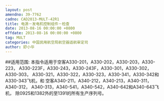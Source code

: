 ```yaml
---
layout: post
amendno: 39-7762
cadno: CAD2013-MULT-42R1
title: 电源－发电机控制组件－检查
date: 2013-08-16 00:00:00 +0800
effdate: 2013-08-16 00:00:00 +0800
tag: MULT
categories: 中国民用航空局航空器适航审定司
author: 舒小华
---
```


##适用范围:
本指令适用于空客A330-201，A330-202，A330-203，A330-223， A330-223F，A330-243，A330-243F，A330-301，A330-302，A330-303， A330-321，A330-322，A330-323，A330-341，A330-342和A330-343飞机，和
空客A340-211，A340-212，A340-213，A340-311，A340-312， A340-313，A340-541，A340-542，A340-642和A340-643飞机， 除0925和1382外的至1391的所有生产序列号。

